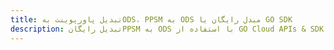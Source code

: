 ---title: تبدیل پاورپوینت بهODS، PPSM به ODS مبدل رایگان یا GO SDKdescription: تبدیل رایگانPPSM به ODS با استفاده از GO Cloud APIs & SDK. همچنین اسناد Microsoft PowerPoint را در Cloud ایجاد، ویرایش و رندر کنید.---